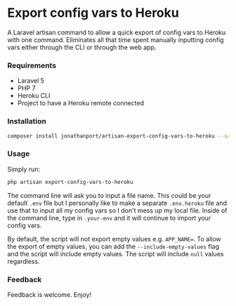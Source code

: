 # Export config vars to Heroku
A Laravel artisan command to allow a quick export of config vars to Heroku with one command. Eliminates all that time spent manually inputting config vars either through the CLI or through the web app.

### Requirements
* Laravel 5
* PHP 7
* Heroku CLI
* Project to have a Heroku remote connected

### Installation
```bash
composer install jonathanport/artisan-export-config-vars-to-heroku --save-dev
```

### Usage
Simply run:
```bash
php artisan export-config-vars-to-heroku
```

The command line will ask you to input a file name. This could be your default `.env` file but I personally like to make a separate `.env.heroku` file and use that to input all my config vars so I don't mess up my local file. Inside of the command line, type in `.your-env` and it will continue to import your config vars.

By default, the script will not export empty values e.g. `APP_NAME=`. To allow the export of empty values, you can add the `--include-empty-values` flag and the script will include empty values. The script will include `null` values regardless.


### Feedback
Feedback is welcome. Enjoy!